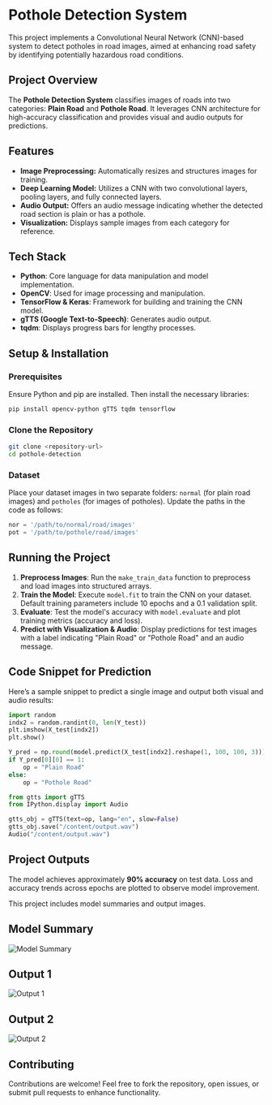# Pothole Detection System

This project implements a Convolutional Neural Network (CNN)-based system to detect potholes in road images, aimed at enhancing road safety by identifying potentially hazardous road conditions.

## Project Overview

The **Pothole Detection System** classifies images of roads into two categories: **Plain Road** and **Pothole Road**. It leverages CNN architecture for high-accuracy classification and provides visual and audio outputs for predictions.

## Features

- **Image Preprocessing:** Automatically resizes and structures images for training.
- **Deep Learning Model:** Utilizes a CNN with two convolutional layers, pooling layers, and fully connected layers.
- **Audio Output:** Offers an audio message indicating whether the detected road section is plain or has a pothole.
- **Visualization:** Displays sample images from each category for reference.

## Tech Stack

- **Python**: Core language for data manipulation and model implementation.
- **OpenCV**: Used for image processing and manipulation.
- **TensorFlow & Keras**: Framework for building and training the CNN model.
- **gTTS (Google Text-to-Speech)**: Generates audio output.
- **tqdm**: Displays progress bars for lengthy processes.

## Setup & Installation

### Prerequisites

Ensure Python and pip are installed. Then install the necessary libraries:

```bash
pip install opencv-python gTTS tqdm tensorflow
```

### Clone the Repository

```bash
git clone <repository-url>
cd pothole-detection
```

### Dataset

Place your dataset images in two separate folders: `normal` (for plain road images) and `potholes` (for images of potholes). Update the paths in the code as follows:

```python
nor = '/path/to/normal/road/images'
pot = '/path/to/pothole/road/images'
```

## Running the Project

1. **Preprocess Images**: Run the `make_train_data` function to preprocess and load images into structured arrays.
2. **Train the Model**: Execute `model.fit` to train the CNN on your dataset. Default training parameters include 10 epochs and a 0.1 validation split.
3. **Evaluate**: Test the model's accuracy with `model.evaluate` and plot training metrics (accuracy and loss).
4. **Predict with Visualization & Audio**: Display predictions for test images with a label indicating "Plain Road" or "Pothole Road" and an audio message.

## Code Snippet for Prediction

Here’s a sample snippet to predict a single image and output both visual and audio results:

```python
import random
indx2 = random.randint(0, len(Y_test))
plt.imshow(X_test[indx2])
plt.show()

Y_pred = np.round(model.predict(X_test[indx2].reshape(1, 100, 100, 3)))
if Y_pred[0][0] == 1:
    op = "Plain Road"
else:
    op = "Pothole Road"

from gtts import gTTS
from IPython.display import Audio

gtts_obj = gTTS(text=op, lang="en", slow=False)
gtts_obj.save("/content/output.wav")
Audio("/content/output.wav")
```

## Project Outputs

The model achieves approximately **90% accuracy** on test data. Loss and accuracy trends across epochs are plotted to observe model improvement.

This project includes model summaries and output images.

## Model Summary
![Model Summary](path/to/summery.png)

## Output 1
![Output 1](path/to/output1.png)

## Output 2
![Output 2](path/to/output2.png)

## Contributing

Contributions are welcome! Feel free to fork the repository, open issues, or submit pull requests to enhance functionality.
